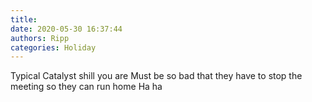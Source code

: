 ```yaml
---
title: 
date: 2020-05-30 16:37:44
authors: Ripp
categories: Holiday
---
```


 Typical Catalyst shill you are
Must be so bad that they have to stop the meeting so they can run home
Ha ha